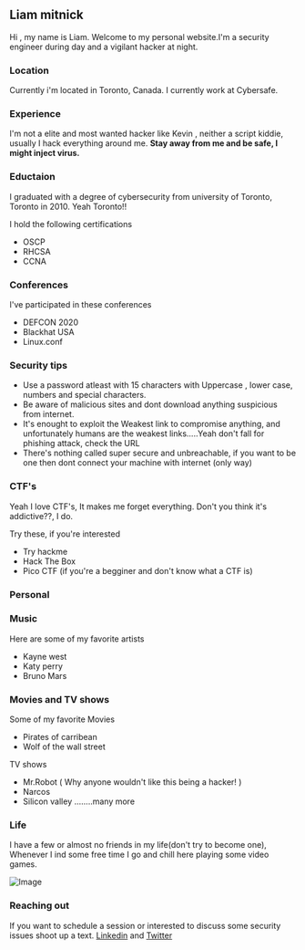 ## Liam mitnick


Hi , my name is Liam. Welcome to my personal website.I'm a security engineer during day and a vigilant hacker at night.

### Location
Currently i'm located in Toronto, Canada. I currently work at Cybersafe.

### Experience
I'm not a elite and most wanted hacker like Kevin , neither a script kiddie, usually I hack everything around me. **Stay away from me and be safe, I might inject virus.** 

### Eductaion
I graduated with a degree of cybersecurity from university of Toronto, Toronto in 2010. Yeah Toronto!!

I hold the following certifications
* OSCP
* RHCSA
* CCNA

### Conferences
I've participated in these conferences 

* DEFCON 2020
* Blackhat USA
* Linux.conf

### Security tips
* Use a password atleast with 15 characters with Uppercase , lower case, numbers and special characters.
* Be aware of malicious sites and dont download anything suspicious from internet.
* It's enought to exploit the Weakest link to compromise anything, and unfortunately humans are the weakest links.....Yeah don't fall for phishing attack, check the URL
* There's nothing called super secure and unbreachable, if you want to be one then dont connect your machine with internet (only way)

### CTF's
Yeah I love CTF's, It makes me forget everything. Don't you think it's addictive??, I do.

Try these, if you're interested
* Try hackme
* Hack The Box
* Pico CTF (if you're a begginer and don't know what a CTF is)

### Personal
### Music
Here are some of my favorite artists
* Kayne west
* Katy perry
* Bruno Mars

### Movies and TV shows
Some of my favorite Movies
* Pirates of carribean
* Wolf of the wall street

TV shows
* Mr.Robot ( Why anyone wouldn't like this being a hacker! )
* Narcos
* Silicon valley ........many more

### Life
I have a few or almost no friends in my life(don't try to become one), Whenever I ind some free time I go and chill here playing some video games.

![Image](https://i.imgur.com/Jp01llS.jpg)
### Reaching out
If you want to schedule a session or interested to discuss some security issues shoot up a text.
[Linkedin](https://www.linkedin.com/in/liam-mitnick-215b91201/) and [Twitter](https://twitter.com/LiamMitnick)
